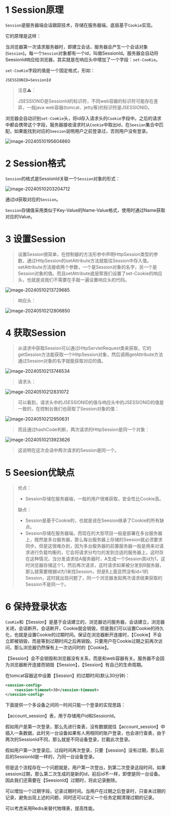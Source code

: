 # 1 Session原理

`Session`是服务器端会话跟踪技术，存储在服务器端，底层基于`Cookie`实现。

它的原理是这样：

当浏览器第一次请求服务器时，即建立会话，服务器会产生一个会话对象(`Session`)。每一个`Session`对象都有一个id，叫做SessionId。服务器会自动将SeesionId响应给浏览器，其实就是在响应头中增加了一个字段：`set-CooKie`。

`set-CooKie`字段的值是一个固定格式，形如：

```
JSESSIONID=SessionId
```

> 注意⚠：
>
> JSESSIONID是SessionId的标识符，不同web容器的标识符可能存在差异，一般java web容器(tomcat、jetty等)的标识符是JSESSIONID。

浏览器会自动识别`set-CooKie`头，将id存入请求头的`Cookie`字段中。之后的请求中都会携带这个字段，服务器接收请求时从`Cookie`中取出id，在`Seesion`集合中匹配，如果能找到对应的`Seesion`说明用户之前登录过，否则用户没有登录。

![image-20240510195604860](assets/image-20240510195604860.png)

# 2 Session格式

`Session`的格式是SessionId关联一个`Session`对象的形式：

![image-20240510203204712](assets/image-20240510203204712.png)

通过id获取对应的`Session`。

`Session`存储值采用类似于Key-Value的Name-Value格式，使用时通过Name获取对应的Value。



# 3 设置Session

> 设置Session很简单，在控制器的方法形参中声明HttpSession类型的参数，通过HttpSession的setAttribute方法就能往Session中存入值。setAttribute方法接收两个参数，一个是Session对象的名字，另一个是Session对象的值。而且setAttribute底层帮我们设置了set-Cookie的响应头，也就是说我们不需要在手敲一遍设置响应头的代码。

![image-20240510213729685](assets/image-20240510213729685.png)

> 响应头：

![image-20240510212806850](assets/image-20240510212806850.png)



# 4 获取Session

> 从请求中获取Session可以通过HttpServletRequest类来获取，它的getSession方法能获取一个HttpSession对象，然后调用getAttribute方法通过Session对象的名字就能获取对应的值。

![image-20240510213746534](assets/image-20240510213746534.png)

> 请求头：

![image-20240510212831072](assets/image-20240510212831072.png)

> 可以看到，请求头中的JSESSIONID的值与响应头中的JSESSIONID的值是一致的，在控制台我们也获取了Session对象的值：

![image-20240510212950631](assets/image-20240510212950631.png)

> 而且通过hashCode判断，两次请求的HttpSession是同一个对象：

![image-20240510213923626](assets/image-20240510213923626.png)

> 这说明在这次会话中两次请求的Session是同一个。



# 5 Seesion优缺点

> 优点：
>
> - Session存储在服务器端，一般的用户很难获取，安全性比Cookie高。
>
> 缺点：
>
> - Session是基于Cookie的，也就是说在Seesion继承了Cookie的所有缺点。
> - Session存储在服务器端，而现在的大型项目一般是部署在多台服务器上，既然是多台服务器，那么每台服务器上存储的Seesion就必须要求同步。但是这很难办到，因为多台服务器的前置服务器一般是用来对请求进行负载均衡的，它会将请求分均匀的发到合适的服务器上，这时存在这种情况，当分发请求给A服务器时，A生成一个Session其id为1，这时浏览器存储这个1，然后再次请求，这时请求如果被分发到B服务器，那么就需要根据id为1来找Session，但是B上面显然没有id=1的Session，这时就出现问题了，同一个浏览器发起两次请求结果获取的Session不是同一个。



# 6 保持登录状态

`CooKie`和【Session】是基于会话建立的，浏览器访问服务器，会话建立，浏览器关闭，会话断开。会话断开，Cookie就会销毁，但是我们可以设置Cookie的持久化，也就是设置Cookie的过期时间。保证在浏览器断开连接时，【Cookie】不会立即被销毁，而是等到过期时间之后再销毁。只要用户在Cookie过期之前再次访问，那么浏览器仍然保有上一次访问时的【Cookie】。

【Session】会不会销毁和浏览器没有关系，而是和web容器有关。服务器不会因为浏览器断开连接而销毁【Session】，【Session】有自己的生命周期。

在tomcat容器这中设置【Session】的过期时间(默认30分钟)：

```xml
<session-config>
    <session-timeout>30</session-timeout>
</session-config>
```

下面提供一个多设备之间同一时间只能一个登录的实现思路：

【account_session】表，用于存储用户id和SessionId。

假如用户是第一次登录，那么先进行查表，没有数据就往【account_session】中插入一条数据，此时另一台设备如果有人用相同的账户登录，也会进行查表，由于两次的SessionId不同，那么就是不同设备登录，拦截此次登录。

假如用户第一次登录后，过段时间再次登录，只要【session】没有过期，那么前后的SessionId是一样的，乃同一台设备登录。

但是这个流程存在一个问题就是，用户第一次登出，到第二次登录这段时间，如果session过期，那么第二次生成的是新的id，前后id不一样，即使是同一台设备。因此我们还需要在【SeesionId】过期时，将此记录删除。

可以增加一个过期字段，记录过期时间。当用户在过期之后登录时，只查未过期的记录，避免出现上述的问题，同时还可以定义一个任务定期清理过期的记录。

可以考虑采用Redis来替代物理表，提高性能。